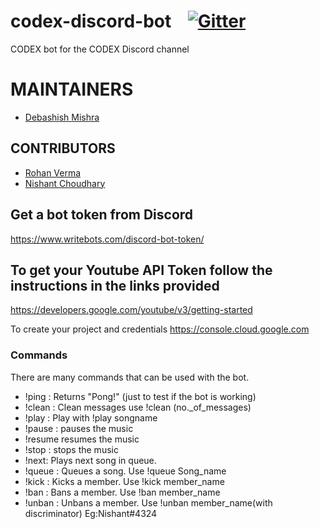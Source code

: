 # codex-discord-bot  &nbsp;&nbsp;&nbsp;[![Gitter](https://badges.gitter.im/codex-discord-bot/community.svg)](https://gitter.im/codex-discord-bot/community?utm_source=badge&utm_medium=badge&utm_campaign=pr-badge)
CODEX bot for the CODEX Discord channel

# MAINTAINERS
- [Debashish Mishra](https://github.com/Zanark)

## CONTRIBUTORS
- [Rohan Verma](https://github.com/martyminiac)
- [Nishant Choudhary](https://github.com/nishantc7)

## Get a bot token from Discord
https://www.writebots.com/discord-bot-token/

## To get your Youtube API Token follow the instructions in the links provided 
https://developers.google.com/youtube/v3/getting-started

To create your project and credentials 
https://console.cloud.google.com

### Commands

There are many commands that can be used with the bot.
- !ping : Returns "Pong!" (just to test if the bot is working)
-	!clean : Clean messages use !clean (no._of_messages)
- !play : Play with !play songname
- !pause : pauses the music
- !resume resumes the music
-	!stop : stops the music
-	!next: Plays next song in queue.
-	!queue : Queues a song. Use !queue Song_name
-	!kick : Kicks a member. Use !kick member_name
-	!ban :  Bans a member. Use !ban member_name
- !unban : Unbans a member. Use !unban member_name(with discriminator) Eg:Nishant#4324
